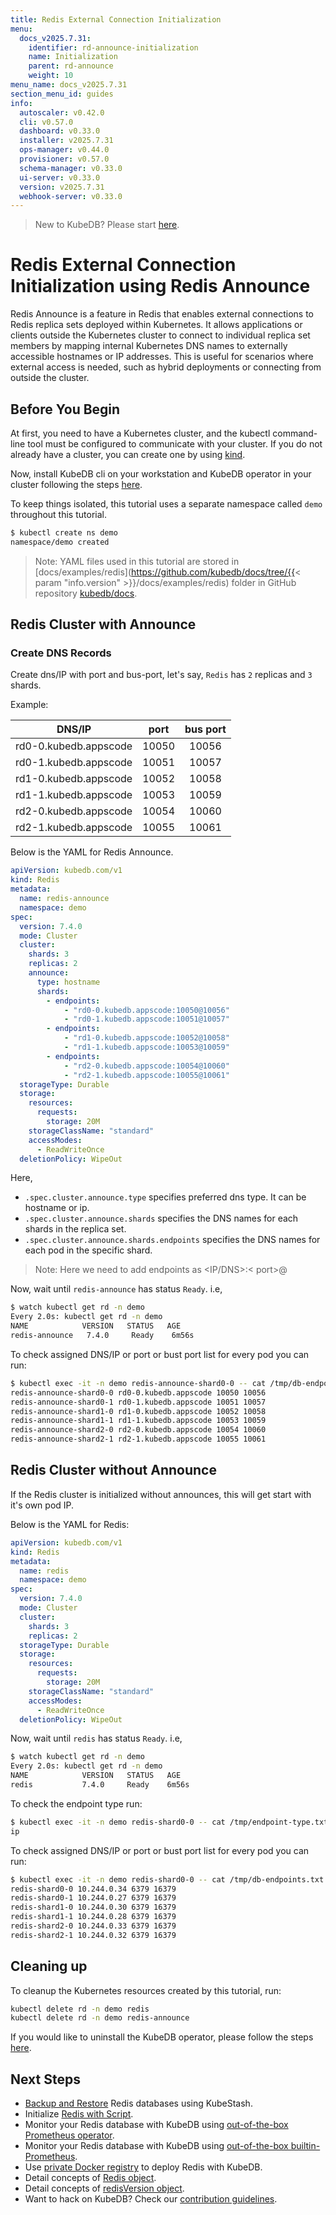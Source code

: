 ```yaml
---
title: Redis External Connection Initialization
menu:
  docs_v2025.7.31:
    identifier: rd-announce-initialization
    name: Initialization
    parent: rd-announce
    weight: 10
menu_name: docs_v2025.7.31
section_menu_id: guides
info:
  autoscaler: v0.42.0
  cli: v0.57.0
  dashboard: v0.33.0
  installer: v2025.7.31
  ops-manager: v0.44.0
  provisioner: v0.57.0
  schema-manager: v0.33.0
  ui-server: v0.33.0
  version: v2025.7.31
  webhook-server: v0.33.0
---
```


> New to KubeDB? Please start [here](/docs/v2025.7.31/README).

# Redis External Connection Initialization using Redis Announce

Redis Announce is a feature in Redis that enables external connections to Redis replica sets deployed within Kubernetes. It allows applications or clients outside the Kubernetes cluster to connect to individual replica set members by mapping internal Kubernetes DNS names to externally accessible hostnames or IP addresses. This is useful for scenarios where external access is needed, such as hybrid deployments or connecting from outside the cluster.

## Before You Begin

At first, you need to have a Kubernetes cluster, and the kubectl command-line tool must be configured to communicate with your cluster. If you do not already have a cluster, you can create one by using [kind](https://kind.sigs.k8s.io/docs/user/quick-start/).

Now, install KubeDB cli on your workstation and KubeDB operator in your cluster following the steps [here](/docs/v2025.7.31/setup/README).

To keep things isolated, this tutorial uses a separate namespace called `demo` throughout this tutorial.

```bash
$ kubectl create ns demo
namespace/demo created
```
> Note: YAML files used in this tutorial are stored in [docs/examples/redis](https://github.com/kubedb/docs/tree/{{< param "info.version" >}}/docs/examples/redis) folder in GitHub repository [kubedb/docs](https://github.com/kubedb/docs).

## Redis Cluster with Announce

### Create DNS Records
Create dns/IP with port and bus-port, let's say, `Redis` has `2` replicas and `3` shards.

Example:

|         DNS/IP             |  port    | bus port  |
|----------------------------|:--------:|:---------:|
| rd0-0.kubedb.appscode      | 10050    | 10056     |
| rd0-1.kubedb.appscode      | 10051    | 10057     |
| rd1-0.kubedb.appscode      | 10052    | 10058     |
| rd1-1.kubedb.appscode      | 10053    | 10059     |
| rd2-0.kubedb.appscode      | 10054    | 10060     |
| rd2-1.kubedb.appscode      | 10055    | 10061     |

Below is the YAML for Redis Announce.

```yaml
apiVersion: kubedb.com/v1
kind: Redis
metadata:
  name: redis-announce
  namespace: demo
spec:
  version: 7.4.0
  mode: Cluster
  cluster:
    shards: 3
    replicas: 2
    announce:
      type: hostname
      shards:
        - endpoints:
            - "rd0-0.kubedb.appscode:10050@10056"
            - "rd0-1.kubedb.appscode:10051@10057"
        - endpoints:
            - "rd1-0.kubedb.appscode:10052@10058"
            - "rd1-1.kubedb.appscode:10053@10059"
        - endpoints:
            - "rd2-0.kubedb.appscode:10054@10060"
            - "rd2-1.kubedb.appscode:10055@10061"
  storageType: Durable
  storage:
    resources:
      requests:
        storage: 20M
    storageClassName: "standard"
    accessModes:
      - ReadWriteOnce
  deletionPolicy: WipeOut
```

Here,
- `.spec.cluster.announce.type` specifies preferred dns type. It can be hostname or ip.
- `.spec.cluster.announce.shards` specifies the DNS names for each shards in the replica set.
- `.spec.cluster.announce.shards.endpoints`  specifies the DNS names for each pod in the specific shard.

> Note: Here we need to add endpoints as <IP/DNS>:< port>@<bus-port>

Now, wait until `redis-announce` has status `Ready`. i.e,

```bash
$ watch kubectl get rd -n demo
Every 2.0s: kubectl get rd -n demo
NAME            VERSION   STATUS   AGE
redis-announce   7.4.0     Ready    6m56s
```

To check assigned DNS/IP or port or bust port list for every pod you can run:

```bash
$ kubectl exec -it -n demo redis-announce-shard0-0 -- cat /tmp/db-endpoints.txt
redis-announce-shard0-0 rd0-0.kubedb.appscode 10050 10056
redis-announce-shard0-1 rd0-1.kubedb.appscode 10051 10057
redis-announce-shard1-0 rd1-0.kubedb.appscode 10052 10058
redis-announce-shard1-1 rd1-1.kubedb.appscode 10053 10059
redis-announce-shard2-0 rd2-0.kubedb.appscode 10054 10060
redis-announce-shard2-1 rd2-1.kubedb.appscode 10055 10061
```

## Redis Cluster without Announce

If the Redis cluster is initialized without announces, this will get start with it's own pod IP.

Below is the YAML for Redis:

```yaml
apiVersion: kubedb.com/v1
kind: Redis
metadata:
  name: redis
  namespace: demo
spec:
  version: 7.4.0
  mode: Cluster
  cluster:
    shards: 3
    replicas: 2
  storageType: Durable
  storage:
    resources:
      requests:
        storage: 20M
    storageClassName: "standard"
    accessModes:
      - ReadWriteOnce
  deletionPolicy: WipeOut
```

Now, wait until `redis` has status `Ready`. i.e,

```bash
$ watch kubectl get rd -n demo
Every 2.0s: kubectl get rd -n demo
NAME            VERSION   STATUS   AGE
redis           7.4.0     Ready    6m56s
```

To check the endpoint type run:

```bash
$ kubectl exec -it -n demo redis-shard0-0 -- cat /tmp/endpoint-type.txt
ip
```

To check assigned DNS/IP or port or bust port list for every pod you can run:

```bash
$ kubectl exec -it -n demo redis-shard0-0 -- cat /tmp/db-endpoints.txt
redis-shard0-0 10.244.0.34 6379 16379
redis-shard0-1 10.244.0.27 6379 16379
redis-shard1-0 10.244.0.30 6379 16379
redis-shard1-1 10.244.0.28 6379 16379
redis-shard2-0 10.244.0.33 6379 16379
redis-shard2-1 10.244.0.32 6379 16379
```

## Cleaning up

To cleanup the Kubernetes resources created by this tutorial, run:

```bash
kubectl delete rd -n demo redis
kubectl delete rd -n demo redis-announce
```

If you would like to uninstall the KubeDB operator, please follow the steps [here](/docs/v2025.7.31/setup/README).

## Next Steps

- [Backup and Restore](/docs/v2025.7.31/guides/redis/backup/kubestash/overview/) Redis databases using KubeStash.
- Initialize [Redis with Script](/docs/v2025.7.31/guides/redis/initialization/using-script).
- Monitor your Redis database with KubeDB using [out-of-the-box Prometheus operator](/docs/v2025.7.31/guides/redis/monitoring/using-prometheus-operator).
- Monitor your Redis database with KubeDB using [out-of-the-box builtin-Prometheus](/docs/v2025.7.31/guides/redis/monitoring/using-builtin-prometheus).
- Use [private Docker registry](/docs/v2025.7.31/guides/redis/private-registry/using-private-registry) to deploy Redis with KubeDB.
- Detail concepts of [Redis object](/docs/v2025.7.31/guides/redis/concepts/redis).
- Detail concepts of [redisVersion object](/docs/v2025.7.31/guides/redis/concepts/catalog).
- Want to hack on KubeDB? Check our [contribution guidelines](/docs/v2025.7.31/CONTRIBUTING).